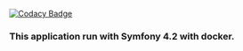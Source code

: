 
[![Codacy Badge](https://api.codacy.com/project/badge/Grade/21966132a8d24c6b879ce5fb2eb7a646)](https://www.codacy.com/app/buba71/photographer_symfony?utm_source=github.com&amp;utm_medium=referral&amp;utm_content=buba71/photographer_symfony&amp;utm_campaign=Badge_Grade)

<h3>This application run with Symfony 4.2 with docker.</h3>
